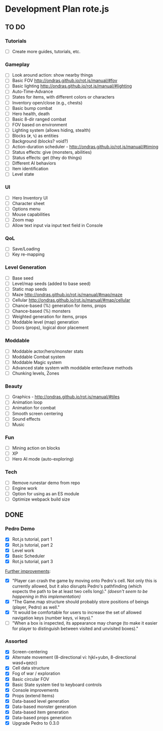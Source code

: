 # Development Plan rote.js

## TO DO

### Tutorials

- [ ] Create more guides, tutorials, etc.

### Gameplay

- [ ] Look around action: show nearby things
- [ ] Basic FOV http://ondras.github.io/rot.js/manual/#fov
- [ ] Basic lighting http://ondras.github.io/rot.js/manual/#lighting
- [ ] Auto-Time-Advance
- [ ] States for items, with different colors or characters
- [ ] Inventory open/close (e.g., chests)
- [ ] Basic bump combat
- [ ] Hero health, death
- [ ] Basic 8-dir ranged combat
- [ ] FOV based on environment
- [ ] Lighting system (allows hiding, stealth)
- [ ] Blocks (`#`, `%`) as entities
- [ ] Background (blocks? void?)
- [ ] Action-duration scheduler - http://ondras.github.io/rot.js/manual/#timing
- [ ] Status effects: give (monsters, abilities)
- [ ] Status effects: get (they do things)
- [ ] Different AI behaviors
- [ ] Item identification
- [ ] Level state

### UI

- [ ] Hero Inventory UI
- [ ] Character sheet
- [ ] Options menu
- [ ] Mouse capabilities
- [ ] Zoom map
- [ ] Allow text input via input text field in Console

### QoL

- [ ] Save/Loading
- [ ] Key re-mapping

### Level Generation

- [ ] Base seed
- [ ] Level/map seeds (added to base seed)
- [ ] Static map seeds
- [ ] Maze http://ondras.github.io/rot.js/manual/#map/maze
- [ ] Cellular http://ondras.github.io/rot.js/manual/#map/cellular
- [ ] Chance-based (%) generation for items, props
- [ ] Chance-based (%) monsters
- [ ] Weighted generation for items, props
- [ ] Moddable level (map) generation
- [ ] Doors (props), logical door placement

### Moddable

- [ ] Moddable actor/hero/monster stats
- [ ] Moddable Combat system
- [ ] Moddable Magic system
- [ ] Advanced state system with moddable enter/leave methods
- [ ] Chunking levels, Zones

### Beauty

- [ ] Graphics - http://ondras.github.io/rot.js/manual/#tiles
- [ ] Animation loop
- [ ] Animation for combat
- [ ] Smooth screen centering
- [ ] Sound effects
- [ ] Music

### Fun

- [ ] Mining action on blocks
- [ ] XP
- [ ] Hero AI mode (auto-exploring)

### Tech

- [ ] Remove runestar demo from repo
- [ ] Engine work
- [ ] Option for using as an ES module
- [ ] Optimize webpack build size

## DONE

### Pedro Demo

- [x] Rot.js tutorial, part 1
- [x] Rot.js tutorial, part 2
- [x] Level work
- [x] Basic Scheduler
- [x] Rot.js tutorial, part 3

[Further improvements](http://www.roguebasin.com/index.php?title=Rot.js_tutorial,_part_3):

- [x] "Player can crash the game by moving onto Pedro's cell. Not only this is currently allowed, but it also disrupts Pedro's pathfinding (which expects the path to be at least two cells long)." _(doesn't seem to be happening in this implementation)_
- [x] "The Game.map structure should probably store positions of beings (player, Pedro) as well."
- [x] "It would be comfortable for users to increase the set of allowed navigation keys (number keys, vi keys)."
- [ ] "When a box is inspected, its appearance may change (to make it easier for player to distinguish between visited and unvisited boxes)."

### Assorted

- [x] Screen-centering
- [x] Alternate movement (8-directional vi: hjkl+yubn, 8-directional wasd+qezc)
- [x] Cell data structure
- [x] Fog of war / exploration
- [x] Basic circular FOV
- [x] Basic State system tied to keyboard controls
- [x] Console improvements
- [x] Props (extend Items)
- [x] Data-based level generation
- [x] Data-based monster generation
- [x] Data-based item generation
- [x] Data-based props generation
- [x] Upgrade Pedro to 0.3.0
